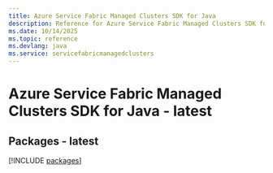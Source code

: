 ```yaml
---
title: Azure Service Fabric Managed Clusters SDK for Java
description: Reference for Azure Service Fabric Managed Clusters SDK for Java
ms.date: 10/14/2025
ms.topic: reference
ms.devlang: java
ms.service: servicefabricmanagedclusters
---
```

# Azure Service Fabric Managed Clusters SDK for Java - latest
## Packages - latest
[!INCLUDE [packages](service-fabric-managed-clusters-index.md)]